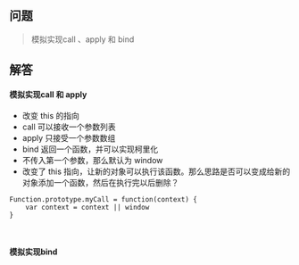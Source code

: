 ## 问题

> 模拟实现call 、apply 和 bind


## 解答

#### 模拟实现call 和 apply

- 改变 this 的指向
- call 可以接收一个参数列表
- apply 只接受一个参数数组
- bind 返回一个函数，并可以实现柯里化
- 不传入第一个参数，那么默认为 window
- 改变了 this 指向，让新的对象可以执行该函数。那么思路是否可以变成给新的对象添加一个函数，然后在执行完以后删除？

```
Function.prototype.myCall = function(context) {
	var context = context || window
}



```

#### 模拟实现bind
